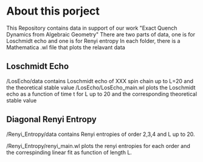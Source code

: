# About this porject

This Repository contains data in support of our work "Exact Quench Dynamics from Algebraic Geometry"
There are two parts of data, one is for Loschmidt echo and one is for Renyi entropy
In each folder, there is a Mathematica .wl file that plots the relavant data

## Loschmidt Echo

/LosEcho/data contains Loschmidt echo of XXX spin chain up to L=20 and the theoretical stable value
/LosEcho/LosEcho_main.wl plots the Loschmidt echo as a function of time t for L up to 20 and the corresponding theoretical stable value

## Diagonal Renyi Entropy

/Renyi_Entropy/data contains Renyi entropies of order 2,3,4 and L up to 20.

/Renyi_Entropy/renyi_main.wl plots the renyi entropies for each order and the correspinding linear fit as function of length L.
